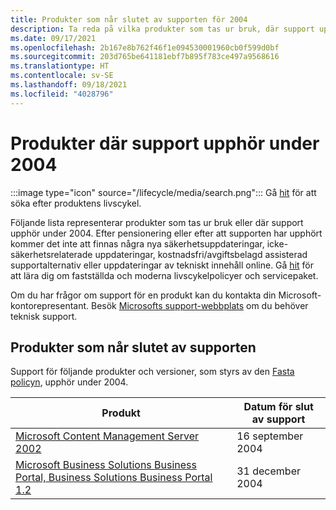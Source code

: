 ```yaml
---
title: Produkter som når slutet av supporten för 2004
description: Ta reda på vilka produkter som tas ur bruk, där support upphör eller går från mainstream support till utökad support under 2004.
ms.date: 09/17/2021
ms.openlocfilehash: 2b167e8b762f46f1e094530001960cb0f599d0bf
ms.sourcegitcommit: 203d765be641181ebf7b895f783ce497a9568616
ms.translationtype: HT
ms.contentlocale: sv-SE
ms.lasthandoff: 09/18/2021
ms.locfileid: "4028796"
---
```

# <a name="products-ending-support-in-2004"></a>Produkter där support upphör under 2004

:::image type="icon" source="/lifecycle/media/search.png":::
Gå [hit](/lifecycle/products/) för att söka efter produktens livscykel.

Följande lista representerar produkter som tas ur bruk eller där support upphör under 2004. Efter pensionering eller efter att supporten har upphört kommer det inte att finnas några nya säkerhetsuppdateringar, icke-säkerhetsrelaterade uppdateringar, kostnadsfri/avgiftsbelagd assisterad supportalternativ eller uppdateringar av tekniskt innehåll online. Gå [hit](/lifecycle/overview/product-end-of-support-overview) för att lära dig om fastställda och moderna livscykelpolicyer och servicepaket.

Om du har frågor om support för en produkt kan du kontakta din Microsoft-kontorepresentant. Besök [Microsofts support-webbplats](https://support.microsoft.com/contactus/?ws=support) om du behöver teknisk support.





## <a name="products-reaching-end-of-support"></a>Produkter som når slutet av supporten

Support för följande produkter och versioner, som styrs av den [Fasta policyn](/lifecycle/policies/fixed), upphör under 2004.

| Produkt | Datum för slut av support |
| --- | --- |
| [Microsoft Content Management Server 2002](/lifecycle/products/microsoft-content-management-server-2002?branch=live)<br> | 16 september 2004 |
| [Microsoft Business Solutions Business Portal, Business Solutions Business Portal 1.2](/lifecycle/products/microsoft-business-solutions-business-portal?branch=live)<br> | 31 december 2004 |


